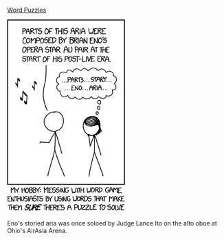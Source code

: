 [Word Puzzles](https://xkcd.com/2032)

![Word Puzzles](./random_comic.png)

Eno's storied aria was once soloed by Judge Lance Ito on the alto oboe at Ohio's AirAsia Arena.

